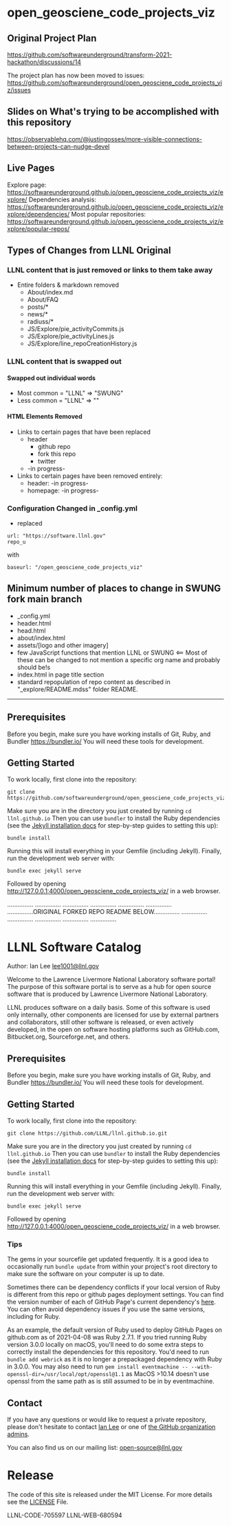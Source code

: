 # open_geosciene_code_projects_viz

## Original Project Plan
https://github.com/softwareunderground/transform-2021-hackathon/discussions/14

The project plan has now been moved to issues: https://github.com/softwareunderground/open_geosciene_code_projects_viz/issues

## Slides on What's trying to be accomplished with this repository
https://observablehq.com/@justingosses/more-visible-connections-between-projects-can-nudge-devel 

## Live Pages
Explore page: https://softwareunderground.github.io/open_geosciene_code_projects_viz/explore/
Dependencies analysis: https://softwareunderground.github.io/open_geosciene_code_projects_viz/explore/dependencies/
Most popular repositories: https://softwareunderground.github.io/open_geosciene_code_projects_viz/explore/popular-repos/


## Types of Changes from LLNL Original
### LLNL content that is just removed or links to them take away
- Entire folders & markdown removed
  - About/index.md
  - About/FAQ
  - posts/*
  - news/*
  - radiuss/*
  - JS/Explore/pie_activityCommits.js
  - JS/Explore/pie_activityLines.js
  - JS/Explore/line_repoCreationHistory.js


### LLNL content that is swapped out
#### Swapped out individual words
- Most common = "LLNL" => "SWUNG"
- Less common = "LLNL" => ""
#### HTML Elements Removed
- Links to certain pages that have been replaced
  - header 
    - github repo
    - fork this repo
    - twitter
  - -in progress-
- Links to certain pages have been removed entirely:
    - header: -in progress-
    - homepage: -in progress-

### Configuration Changed in _config.yml
- replaced
```
url: "https://software.llnl.gov"
repo_u
```
with 
```
baseurl: "/open_geosciene_code_projects_viz"
```

## Minimum number of places to change in SWUNG fork main branch
- _config.yml
- header.html
- head.html
- about/index.html
- assets/[logo and other imagery]
- few JavaScript functions that mention LLNL or SWUNG <== Most of these can be changed to not mention a specific org name and probably should be!s
- index.html in page title section
- standard repopulation of repo content as described in "_explore/README.mdss" folder README.





------------

## Prerequisites

Before you begin, make sure you have working installs of Git, Ruby, and Bundler <https://bundler.io/> You will need these tools for development.

## Getting Started

To work locally, first clone into the repository:

```
git clone https://github.com/softwareunderground/open_geosciene_code_projects_viz.git
```

Make sure you are in the directory you just created by running `cd llnl.github.io` Then you can use `bundler` to install the Ruby dependencies (see the [Jekyll installation docs](https://jekyllrb.com/docs/installation/) for step-by-step guides to setting this up):

```
bundle install
```

Running this will install everything in your Gemfile (including Jekyll). Finally, run the development web server with:

```
bundle exec jekyll serve
```

Followed by opening <http://127.0.0.1:4000/open_geosciene_code_projects_viz/> in a web browser.


...............
...............
...............
...............
...............
...............
...............ORIGINAL FORKED REPO README BELOW...............
...............
...............
...............
...............
...............
# LLNL Software Catalog

Author: Ian Lee <lee1001@llnl.gov>

Welcome to the Lawrence Livermore National Laboratory software portal! The purpose of this software portal is to serve as a hub for open source software that is produced by Lawrence Livermore National Laboratory.

LLNL produces software on a daily basis. Some of this software is used only internally, other components are licensed for use by external partners and collaborators, still other software is released, or even actively developed, in the open on software hosting platforms such as GitHub.com, Bitbucket.org, Sourceforge.net, and others.

## Prerequisites

Before you begin, make sure you have working installs of Git, Ruby, and Bundler <https://bundler.io/> You will need these tools for development.

## Getting Started

To work locally, first clone into the repository:

```
git clone https://github.com/LLNL/llnl.github.io.git
```

Make sure you are in the directory you just created by running `cd llnl.github.io` Then you can use `bundler` to install the Ruby dependencies (see the [Jekyll installation docs](https://jekyllrb.com/docs/installation/) for step-by-step guides to setting this up):

```
bundle install
```

Running this will install everything in your Gemfile (including Jekyll). Finally, run the development web server with:

```
bundle exec jekyll serve
```

Followed by opening <http://127.0.0.1:4000/open_geosciene_code_projects_viz/> in a web browser.

### Tips

The gems in your sourcefile get updated frequently. It is a good idea to occasionally run `bundle update` from within your project's root directory to make sure the software on your computer is up to date.

Sometimes there can be dependency conflicts if your local version of Ruby is different from this repo or github pages deployment settings. You can find the version number of each of GitHub Page's current dependency's [here](https://pages.github.com/versions/). You can often avoid dependency issues if you use the same versions, including for Ruby. 

As an example, the default version of Ruby used to deploy GitHub Pages on github.com as of 2021-04-08 was Ruby	2.7.1. If you tried running Ruby version 3.0.0 locally on macOS, you'll need to do some extra steps to correctly install the dependencies for this repository. You'd need to run `bundle add webrick` as it is no longer a prepackaged dependency with Ruby in 3.0.0. You may also need to run `gem install eventmachine -- --with-openssl-dir=/usr/local/opt/openssl@1.1` as MacOS >10.14 doesn't use openssl from the same path as is still assumed to be in by eventmachine.

## Contact

If you have any questions or would like to request a private repository, please don't hesitate to contact [Ian Lee](mailto:ian@llnl.gov) or one of [the GitHub organization admins](mailto:github-admin@llnl.gov).

You can also find us on our mailing list: <open-source@llnl.gov>

# Release

The code of this site is released under the MIT License. For more details see the
[LICENSE](LICENSE) File.

LLNL-CODE-705597
LLNL-WEB-680594
